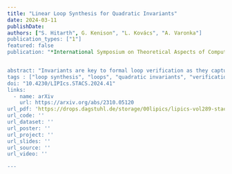 ```yaml
---
title: "Linear Loop Synthesis for Quadratic Invariants"
date: 2024-03-11 
publishDate:
authors: ["S. Hitarth", G. Kenison", "L. Kovács", "A. Varonka"]
publication_types: ["1"]
featured: false
publication: "*International Symposium on Theoretical Aspects of Computer Science, STACS '24*"


abstract: "Invariants are key to formal loop verification as they capture loop properties that are valid before and after each loop iteration. Yet, generating invariants is a notorious task already for syntactically restricted classes of loops. Rather than generating invariants for given loops, in this paper we synthesise loops that exhibit a predefined behaviour given by an invariant. From the perspective of formal loop verification, the synthesised loops are thus correct by design and no longer need to be verified. To overcome the hardness of reasoning with arbitrarily strong invariants, in this paper we construct simple (non-nested) while loops with linear updates that exhibit polynomial equality invariants. Rather than solving arbitrary polynomial equations, we consider loop properties defined by a single quadratic invariant in any number of variables. We present a procedure that, given a quadratic equation, decides whether a loop with affine updates satisfying this equation exists. Furthermore, if the answer is positive, the procedure synthesises a loop and ensures its variables achieve infinitely many different values.  "
tags : ["loop synthesis", "loops", "quadratic invariants", "verification", "Diophantine equations"]
doi: "10.4230/LIPIcs.STACS.2024.41"
links:
  - name: arXiv
    url: https://arxiv.org/abs/2310.05120
url_pdf: 'https://drops.dagstuhl.de/storage/00lipics/lipics-vol289-stacs2024/LIPIcs.STACS.2024.41/LIPIcs.STACS.2024.41.pdf'
url_code: ''
url_dataset: ''
url_poster: ''
url_project: ''
url_slides: ''
url_source: ''
url_video: ''

---
```




